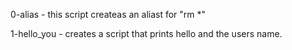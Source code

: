 0-alias - this script createas an aliast for "rm *"

1-hello_you - creates a script that prints hello and the users name.